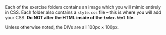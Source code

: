 Each of the exercise folders contains an image which you will mimic entirely in CSS. Each folder also contains a `style.css` file – this is where you will add your CSS. **Do NOT alter the HTML inside of the `index.html` file.**

Unless otherwise noted, the DIVs are all 100px × 100px.

